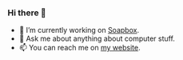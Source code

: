 ### Hi there 👋

- 🔭 I’m currently working on [Soapbox](https://soapbox.social).
- 💬 Ask me about anything about computer stuff.
- 📫 You can reach me on [my website](https://dean.eigenmann.me).
